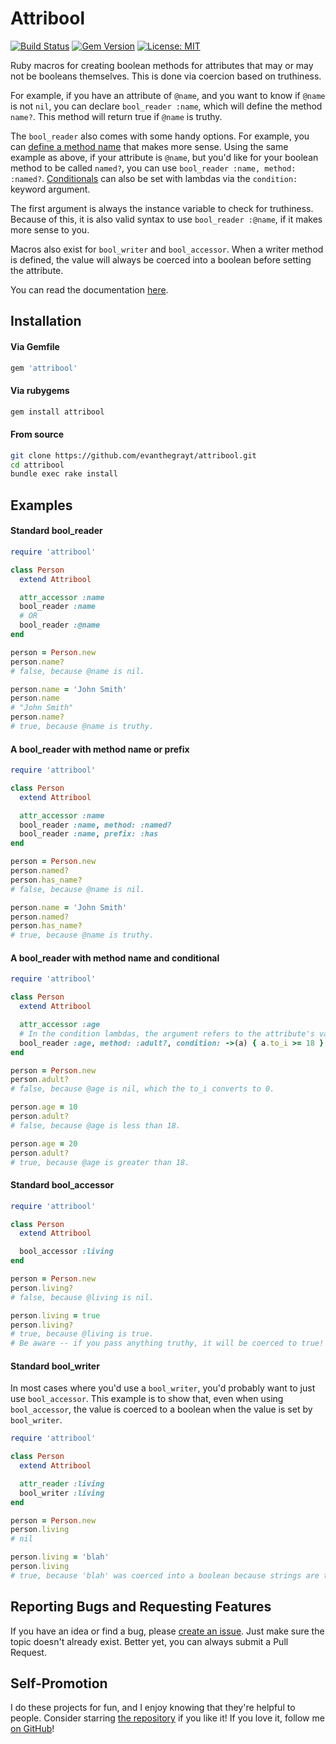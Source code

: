 # Attribool
[![Build Status](https://img.shields.io/endpoint.svg?url=https%3A%2F%2Factions-badge.atrox.dev%2Fevanthegrayt%2Fattribool%2Fbadge%3Fref%3Dmaster&style=flat)](https://actions-badge.atrox.dev/evanthegrayt/attribool/goto?ref=master)
[![Gem Version](https://badge.fury.io/rb/attribool.svg)](https://badge.fury.io/rb/attribool)
[![License: MIT](https://img.shields.io/badge/License-MIT-yellow.svg)](https://opensource.org/licenses/MIT)

Ruby macros for creating boolean methods for attributes that may or may not be
booleans themselves. This is done via coercion based on truthiness.

For example, if you have an attribute of `@name`, and you want to know if
`@name` is not `nil`, you can declare `bool_reader :name`, which will define the
method `name?`. This method will return true if `@name` is truthy.

The `bool_reader` also comes with some handy options. For example, you can
[define a method name](#a-bool_reader-with-method-name-or-prefix) that makes
more sense. Using the same example as above, if your attribute is `@name`, but
you'd like for your boolean method to be called `named?`, you can use
`bool_reader :name, method: :named?`.
[Conditionals](#a-bool_reader-with-method-name-and-conditional) can also be set
with lambdas via the `condition:` keyword argument.

The first argument is always the instance variable to check for truthiness.
Because of this, it is also valid syntax to use `bool_reader :@name`, if it
makes more sense to you.

Macros also exist for `bool_writer` and `bool_accessor`. When a writer
method is defined, the value will always be coerced into a boolean before
setting the attribute.

You can read the documentation [here](https://evanthegrayt.github.io/attribool/).

## Installation
#### Via Gemfile
```ruby
gem 'attribool'
```

#### Via rubygems
```sh
gem install attribool
```

#### From source
```sh
git clone https://github.com/evanthegrayt/attribool.git
cd attribool
bundle exec rake install
```

## Examples
#### Standard bool_reader
```ruby
require 'attribool'

class Person
  extend Attribool

  attr_accessor :name
  bool_reader :name
  # OR
  bool_reader :@name
end

person = Person.new
person.name?
# false, because @name is nil.

person.name = 'John Smith'
person.name
# "John Smith"
person.name?
# true, because @name is truthy.
```

#### A bool_reader with method name or prefix
```ruby
require 'attribool'

class Person
  extend Attribool

  attr_accessor :name
  bool_reader :name, method: :named?
  bool_reader :name, prefix: :has
end

person = Person.new
person.named?
person.has_name?
# false, because @name is nil.

person.name = 'John Smith'
person.named?
person.has_name?
# true, because @name is truthy.
```

#### A bool_reader with method name and conditional
```ruby
require 'attribool'

class Person
  extend Attribool

  attr_accessor :age
  # In the condition lambdas, the argument refers to the attribute's value.
  bool_reader :age, method: :adult?, condition: ->(a) { a.to_i >= 18 }
end

person = Person.new
person.adult?
# false, because @age is nil, which the to_i converts to 0.

person.age = 10
person.adult?
# false, because @age is less than 18.

person.age = 20
person.adult?
# true, because @age is greater than 18.
```

#### Standard bool_accessor
```ruby
require 'attribool'

class Person
  extend Attribool

  bool_accessor :living
end

person = Person.new
person.living?
# false, because @living is nil.

person.living = true
person.living?
# true, because @living is true.
# Be aware -- if you pass anything truthy, it will be coerced to true!
```

#### Standard bool_writer
In most cases where you'd use a `bool_writer`, you'd probably want to just use
`bool_accessor`. This example is to show that, even when using `bool_accessor`,
the value is coerced to a boolean when the value is set by `bool_writer`.
```ruby
require 'attribool'

class Person
  extend Attribool

  attr_reader :living
  bool_writer :living
end

person = Person.new
person.living
# nil

person.living = 'blah'
person.living
# true, because 'blah' was coerced into a boolean because strings are truthy.
```

## Reporting Bugs and Requesting Features
If you have an idea or find a bug, please [create an
issue](https://github.com/evanthegrayt/attribool/issues/new). Just make sure
the topic doesn't already exist. Better yet, you can always submit a Pull
Request.

## Self-Promotion
I do these projects for fun, and I enjoy knowing that they're helpful to people.
Consider starring [the repository](https://github.com/evanthegrayt/attribool)
if you like it! If you love it, follow me [on
GitHub](https://github.com/evanthegrayt)!
